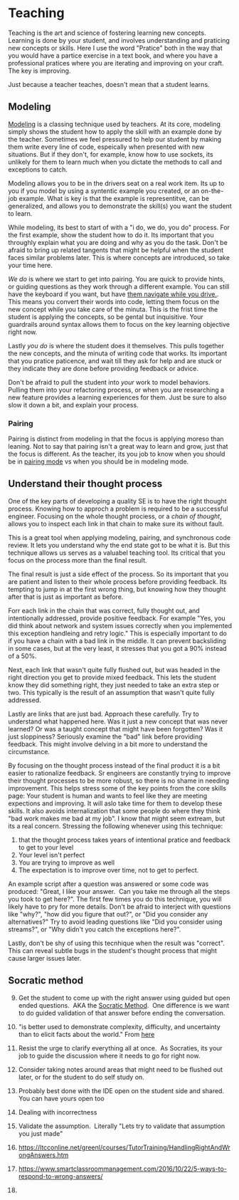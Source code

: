 # Teaching

Teaching is the art and science of fostering learning new concepts.  Learning is done by your student, and involves understanding and praticing new concepts or skills. Here I use the word "Pratice" both in the way that you would have a partice exercise in a text book, and where you have a professional pratices where you are iterating and improving on your craft.  The key is improving.  

Just because a teacher teaches, doesn't mean that a student learns.  


## Modeling

[Modeling](https://barkleypd.com/blog/instructional-strategy-modeling-why-how-and-why-not/) is a classing technique used by teachers.  At its core, modeling simply shows the student how to apply the skill with an example done by the teacher.  Sometimes we feel pressured to help our student by making them write every line of code, espeically when presented with new situations.  But if they don't, for example, know how to use sockets, its unlikely for them to learn much when you dictate the methods to call and exceptions to catch.  

Modeling allows you to be in the drivers seat on a real work item.  Its up to you if you model by using a syntentic example you created, or an on-the-job example.  What is key is that the example is representitve, can be generalized, and allows you to demonstrate the skill(s) you want the student to learn. 

While modeling, its best to start of with a "i do, we do, you do" process.  For the first example, show the student how to do it. Its important that you throughly explain what you are doing and why as you do the task.  Don't be afraid to bring up related tangents that might be helpful when the student faces similar problems later.  This is where concepts are introduced, so take your time here.

*We do* is where we start to get into pairing.  You are quick to provide hints, or guiding questions as they work through a different example.   You can still have the keyboard if you want, but have [them navigate while you drive.](https://en.wikipedia.org/wiki/Co-driver).  This means you convert their words into code, letting them focus on the new concept while you take care of the minuta. This is the frist time the student is applying the concepts, so be gental but inquisitive.  Your guardrails around syntax allows them to focus on the key learning objective right now.  

Lastly *you do* is where the student does it themselves.  This pulls together the new concepts, and the minuta of writing code that works.  Its important that you pratice paticence, and wait till they ask for help and are stuck or they indicate they are done before providing feedback or advice.  

Don't be afraid to pull the student into *your* work to model behaviors.  Pulling them into your refactoring process, or when you are researching a new feature provides a learning experiences for them.  Just be sure to also slow it down a bit, and explain your process.  

### Pairing

Pairing is distinct from modeling in that the focus is applying moreso than leaning.  Not to say that pairing isn't a great way to learn and grow, just that the focus is different.  As the teacher, its you job to know when you should be in [pairing mode](./pairing.html) vs when you should be in modeling mode.  


## Understand their thought process

One of the key parts of developing a quality SE is to have the right thought process.  Knowing how to approch a problem is required to be a successful engineer.  Focusing on the whole thought prociess, or a *chain of thought*, allows you to inspect each link in that chain to make sure its without fault.  

This is a great tool when applying modeling, pairing, and synchronous code review.  It lets you understand why the end state got to be what it is.  But this technique allows us serves as a valuabel teaching tool.  Its critical that you focus on the process more than the final result.  

The final result is just a side effect of the process.  So its important that you are patient and listen to their whole process before providing feedback.  Its tempting to jump in at the first wrong thing, but knowing how they thought after that is just as important as before.  

Forr each link in the chain that was correct, fully thought out, and intentionally addressed, provide positive feedback.  For example "Yes, you did think about network and system issues correctly when you implemented this exception handleing and retry logic."  This is especially important to do if you have a chain with a bad link in the middle.  It can prevent backsliding in some cases, but at the very least, it stresses that you got a 90% instead of a 50%.  

Next, each link that wasn't quite fully flushed out, but was headed in the right direction you get to provide mixed feedback.  This lets the student know they did something right, they just needed to take an extra step or two.  This typically is the result of an assumption that wasn't quite fully addressed.

Lastly are links that are just bad.  Approach these carefully.  Try to understand what happened here.  Was it just a new concept that was never learned?  Or was a taught concept that might have been forgotten?  Was it just sloppiness?  Seriously examine the "bad" link before providing feedback.  This might involve delving in a bit more to understand the circumstance.  

By focusing on the thought process instead of the final product it is a bit easier to rationalize feedback.  Sr engineers are constantly trying to improve their thought processes to be more robust, so there is no shame in needing improvement.  This helps stress some of the key points from the core skills page: Your student is human and wants to feel like they are meeting expections and improving.  It will aslo take time for them to develop these skills.  It also avoids internalization that some people do where they think "bad work makes me bad at my job".  I know that might seem extream, but its a real concern.  Stressing the following whenever using this technique: 

1. that the thought process takes years of intentional pratice and feedback to get to your level
2. Your level isn't perfect
3. You are trying to improve as well
4. The expectation is to improve over time, not to get to perfect.  


An example script after a question was answered or some code was produced: "Great, I like your answer.  Can you take me through all the steps you took to get here?".  The first few times you do this technique, you will likely have to pry for more details.  Don't be afraid to interject with questions like "why?", "how did you figure that out?", or "Did you consider any alternatives?"  Try to avoid leading questions like "Did you consider using streams?", or "Why didn't you catch the exceptions here?". 

Lastly, don't be shy of using this tecnhique when the result was "correct".  This can reveal subtle bugs in the student's thought process that might cause larger issues later.    

## Socratic method


9.  Get the student to come up with the right answer using guided but open ended questions.  AKA the [Socratic Method](https://tilt.colostate.edu/TipsAndGuides/Tip/53#:~:text=What%20is%20the%20Socratic%20Method,the%20students%20views%20and%20opinions.).  One difference is we want to do guided validation of that answer before ending the conversation.

1.  "is better used to demonstrate complexity, difficulty, and uncertainty than to elicit facts about the world." From [here](https://tilt.colostate.edu/TipsAndGuides/Tip/53)

2.  Resist the urge to clarify everything all at once.  As Socraties, its your job to guide the discussion where it needs to go for right now.

1.  Consider taking notes around areas that might need to be flushed out later, or for the student to do self study on.  

4.  Probably best done with the IDE open on the student side and shared.  You can have yours open too

5.  Dealing with incorrectness

1.  Validate the assumption.  Literally "Lets try to validate that assumption you just made" 

2.  <https://ltcconline.net/greenl/courses/TutorTraining/HandlingRightAndWrongAnswers.htm> 

3.  <https://www.smartclassroommanagement.com/2016/10/22/5-ways-to-respond-to-wrong-answers/>

4.